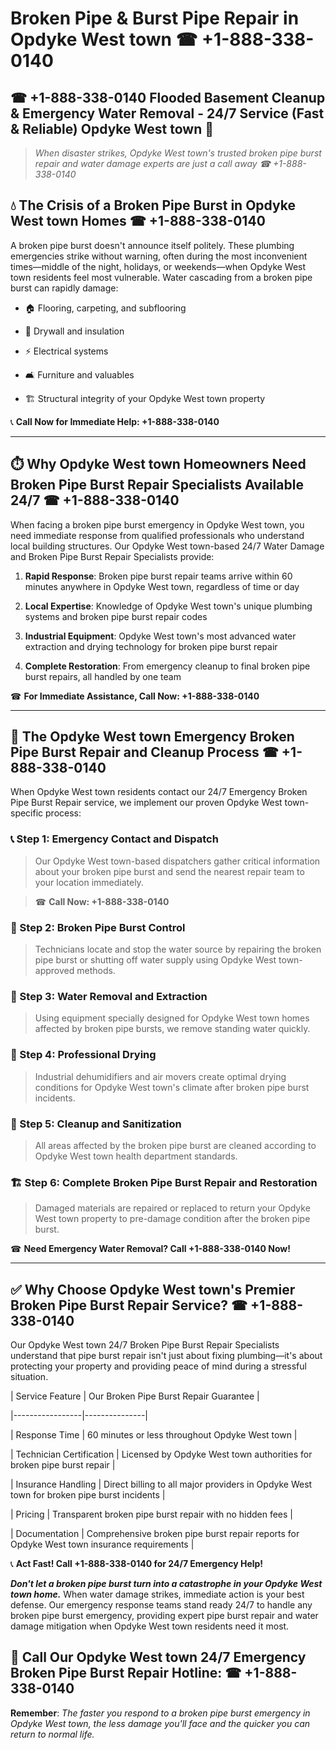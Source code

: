 # Broken Pipe & Burst Pipe Repair in Opdyke West town ☎ +1-888-338-0140  
## ☎ +1-888-338-0140 Flooded Basement Cleanup & Emergency Water Removal - 24/7 Service (Fast & Reliable) Opdyke West town 🚨  

> *When disaster strikes, Opdyke West town's trusted broken pipe burst repair and water damage experts are just a call away ☎ +1-888-338-0140*  

## 💧 The Crisis of a Broken Pipe Burst in Opdyke West town Homes ☎ +1-888-338-0140  

A broken pipe burst doesn't announce itself politely. These plumbing emergencies strike without warning, often during the most inconvenient times—middle of the night, holidays, or weekends—when Opdyke West town residents feel most vulnerable. Water cascading from a broken pipe burst can rapidly damage:  

* 🏠 Flooring, carpeting, and subflooring  
* 🧱 Drywall and insulation  
* ⚡ Electrical systems  
* 🛋️ Furniture and valuables  
* 🏗️ Structural integrity of your Opdyke West town property  

📞 **Call Now for Immediate Help: +1-888-338-0140**  

---  

## ⏱️ Why Opdyke West town Homeowners Need Broken Pipe Burst Repair Specialists Available 24/7 ☎ +1-888-338-0140  

When facing a broken pipe burst emergency in Opdyke West town, you need immediate response from qualified professionals who understand local building structures. Our Opdyke West town-based 24/7 Water Damage and Broken Pipe Burst Repair Specialists provide:  

1. **Rapid Response**: Broken pipe burst repair teams arrive within 60 minutes anywhere in Opdyke West town, regardless of time or day  
2. **Local Expertise**: Knowledge of Opdyke West town's unique plumbing systems and broken pipe burst repair codes  
3. **Industrial Equipment**: Opdyke West town's most advanced water extraction and drying technology for broken pipe burst repair  
4. **Complete Restoration**: From emergency cleanup to final broken pipe burst repairs, all handled by one team  

☎ **For Immediate Assistance, Call Now: +1-888-338-0140**  

---  

## 🔧 The Opdyke West town Emergency Broken Pipe Burst Repair and Cleanup Process ☎ +1-888-338-0140  

When Opdyke West town residents contact our 24/7 Emergency Broken Pipe Burst Repair service, we implement our proven Opdyke West town-specific process:  

### 📞 Step 1: Emergency Contact and Dispatch  
> Our Opdyke West town-based dispatchers gather critical information about your broken pipe burst and send the nearest repair team to your location immediately.  
> ☎ **Call Now: +1-888-338-0140**  

### 🚿 Step 2: Broken Pipe Burst Control  
> Technicians locate and stop the water source by repairing the broken pipe burst or shutting off water supply using Opdyke West town-approved methods.  

### 🌊 Step 3: Water Removal and Extraction  
> Using equipment specially designed for Opdyke West town homes affected by broken pipe bursts, we remove standing water quickly.  

### 💨 Step 4: Professional Drying  
> Industrial dehumidifiers and air movers create optimal drying conditions for Opdyke West town's climate after broken pipe burst incidents.  

### 🧼 Step 5: Cleanup and Sanitization  
> All areas affected by the broken pipe burst are cleaned according to Opdyke West town health department standards.  

### 🏗️ Step 6: Complete Broken Pipe Burst Repair and Restoration  
> Damaged materials are repaired or replaced to return your Opdyke West town property to pre-damage condition after the broken pipe burst.  

☎ **Need Emergency Water Removal? Call +1-888-338-0140 Now!**  

---  

## ✅ Why Choose Opdyke West town's Premier Broken Pipe Burst Repair Service? ☎ +1-888-338-0140  

Our Opdyke West town 24/7 Broken Pipe Burst Repair Specialists understand that pipe burst repair isn't just about fixing plumbing—it's about protecting your property and providing peace of mind during a stressful situation.  

| Service Feature | Our Broken Pipe Burst Repair Guarantee |  
|-----------------|---------------|  
| Response Time | 60 minutes or less throughout Opdyke West town |  
| Technician Certification | Licensed by Opdyke West town authorities for broken pipe burst repair |  
| Insurance Handling | Direct billing to all major providers in Opdyke West town for broken pipe burst incidents |  
| Pricing | Transparent broken pipe burst repair with no hidden fees |  
| Documentation | Comprehensive broken pipe burst repair reports for Opdyke West town insurance requirements |  

📞 **Act Fast! Call +1-888-338-0140 for 24/7 Emergency Help!**  

***Don't let a broken pipe burst turn into a catastrophe in your Opdyke West town home.*** When water damage strikes, immediate action is your best defense. Our emergency response teams stand ready 24/7 to handle any broken pipe burst emergency, providing expert pipe burst repair and water damage mitigation when Opdyke West town residents need it most.  

## 📱 Call Our Opdyke West town 24/7 Emergency Broken Pipe Burst Repair Hotline: ☎ +1-888-338-0140  

**Remember**: *The faster you respond to a broken pipe burst emergency in Opdyke West town, the less damage you'll face and the quicker you can return to normal life.*